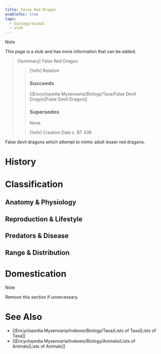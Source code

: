 ```yaml
---
title: False Red Dragon
enableToc: true
tags:
  - biology/animal
  - stub
---
```


> [!note]
> This page is a stub and has more information that can be added.

> [!summary] False Red Dragon
> > [!info] Relation
> > ### Succeeds
> > [[Encyclopedia Mysenvaria/Biology/Taxa/False Devil Dragon|False Devil Dragon]]
> > ### Supersedes
> > None
>
> > [!info] Creation Date
> > c. BT 438

False devil dragons which attempt to mimic adult lesser red dragons.
# History

# Classification
## Anatomy & Physiology

## Reproduction & Lifestyle

## Predators & Disease

## Range & Distribution

# Domestication

> [!note]
> Remove this section if unnecessary.
# See Also
- [[Encyclopedia Mysenvaria/Indexes/Biology/Taxa/Lists of Taxa|Lists of Taxa]]
- [[Encyclopedia Mysenvaria/Indexes/Biology/Animals/Lists of Animals|Lists of Animals]]